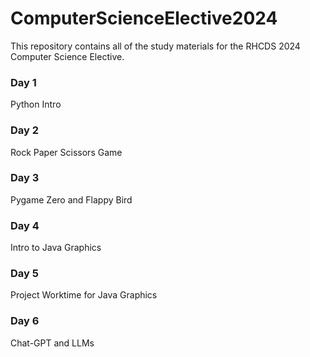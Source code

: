 # ComputerScienceElective2024
This repository contains all of the study materials for the RHCDS 2024 Computer Science Elective.

### Day 1
Python Intro

### Day 2
Rock Paper Scissors Game

### Day 3
Pygame Zero and Flappy Bird

### Day 4
Intro to Java Graphics

### Day 5
Project Worktime for Java Graphics

### Day 6
Chat-GPT and LLMs

